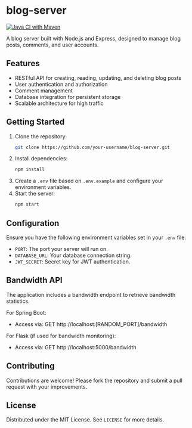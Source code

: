 # blog-server

[![Java CI with Maven](https://github.com/lzwjava/blog-server/actions/workflows/maven.yml/badge.svg)](https://github.com/lzwjava/blog-server/actions/workflows/maven.yml)

A blog server built with Node.js and Express, designed to manage blog posts, comments, and user accounts.

## Features

- RESTful API for creating, reading, updating, and deleting blog posts
- User authentication and authorization
- Comment management
- Database integration for persistent storage
- Scalable architecture for high traffic

## Getting Started

1. Clone the repository:
   ```bash
   git clone https://github.com/your-username/blog-server.git
   ```
2. Install dependencies:
   ```bash
   npm install
   ```
3. Create a `.env` file based on `.env.example` and configure your environment variables.
4. Start the server:
   ```bash
   npm start
   ```

## Configuration

Ensure you have the following environment variables set in your `.env` file:
- `PORT`: The port your server will run on.
- `DATABASE_URL`: Your database connection string.
- `JWT_SECRET`: Secret key for JWT authentication.

## Bandwidth API

The application includes a bandwidth endpoint to retrieve bandwidth statistics.

For Spring Boot:
- Access via: GET http://localhost:[RANDOM_PORT]/bandwidth

For Flask (if used for bandwidth monitoring):
- Access via: GET http://localhost:5000/bandwidth

## Contributing

Contributions are welcome! Please fork the repository and submit a pull request with your improvements.

## License

Distributed under the MIT License. See `LICENSE` for more details.


